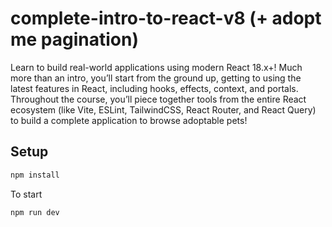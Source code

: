 # complete-intro-to-react-v8 (+ adopt me pagination)

Learn to build real-world applications using modern React 18.x+! Much more than an intro, you’ll start from the ground up, getting to using the latest features in React, including hooks, effects, context, and portals. Throughout the course, you’ll piece together tools from the entire React ecosystem (like Vite, ESLint, TailwindCSS, React Router, and React Query) to build a complete application to browse adoptable pets!

## Setup

```bash
npm install
```

To start 

```bash
npm run dev
```

